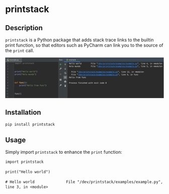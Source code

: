 # printstack

## Description

`printstack` is a Python package that adds stack trace links to the builtin print function, so that editors such as PyCharm can link you to the source of the `print` call.

![](examples/example.png?raw=true)

## Installation

    pip install printstack

## Usage

Simply import `printstack` to enhance the `print` function:

    import printstack

    print("Hello world")
    
    # Hello world              File "/dev/printstack/examples/example.py", line 3, in <module>
